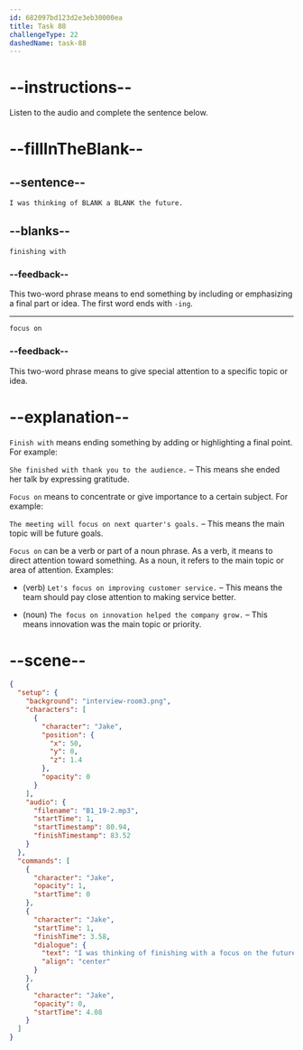 ```yaml
---
id: 682097bd123d2e3eb30000ea
title: Task 88
challengeType: 22
dashedName: task-88
---
```


<!-- (Audio) Jake: I was thinking of finishing with a focus on the future. -->

# --instructions--

Listen to the audio and complete the sentence below.

# --fillInTheBlank--

## --sentence--

`I was thinking of BLANK a BLANK the future.`

## --blanks--

`finishing with`

### --feedback--

This two-word phrase means to end something by including or emphasizing a final part or idea. The first word ends with `-ing`.

---

`focus on`

### --feedback--

This two-word phrase means to give special attention to a specific topic or idea.

# --explanation--

`Finish with` means ending something by adding or highlighting a final point. For example:

`She finished with thank you to the audience.` – This means she ended her talk by expressing gratitude.

`Focus on` means to concentrate or give importance to a certain subject. For example:

`The meeting will focus on next quarter's goals.` – This means the main topic will be future goals.

`Focus on` can be a verb or part of a noun phrase. As a verb, it means to direct attention toward something. As a noun, it refers to the main topic or area of attention. Examples:

- (verb) `Let's focus on improving customer service.` – This means the team should pay close attention to making service better.

- (noun) `The focus on innovation helped the company grow.` – This means innovation was the main topic or priority.

# --scene--

```json
{
  "setup": {
    "background": "interview-room3.png",
    "characters": [
      {
        "character": "Jake",
        "position": {
          "x": 50,
          "y": 0,
          "z": 1.4
        },
        "opacity": 0
      }
    ],
    "audio": {
      "filename": "B1_19-2.mp3",
      "startTime": 1,
      "startTimestamp": 80.94,
      "finishTimestamp": 83.52
    }
  },
  "commands": [
    {
      "character": "Jake",
      "opacity": 1,
      "startTime": 0
    },
    {
      "character": "Jake",
      "startTime": 1,
      "finishTime": 3.58,
      "dialogue": {
        "text": "I was thinking of finishing with a focus on the future.",
        "align": "center"
      }
    },
    {
      "character": "Jake",
      "opacity": 0,
      "startTime": 4.08
    }
  ]
}
```
